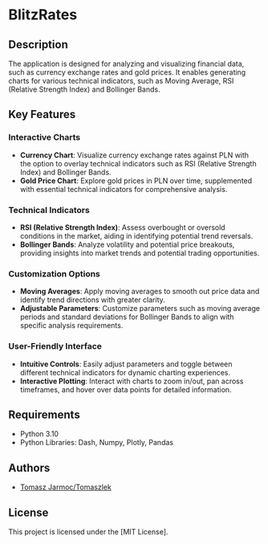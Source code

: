 # BlitzRates

## Description 
The application is designed for analyzing and visualizing financial data, such as currency exchange rates and gold prices. It enables generating charts for various technical indicators, such as Moving Average, RSI (Relative Strength Index) and Bollinger Bands.

## Key Features

### Interactive Charts
- **Currency Chart**: Visualize currency exchange rates against PLN with the option to overlay technical indicators such as RSI (Relative Strength Index) and Bollinger Bands.
- **Gold Price Chart**: Explore gold prices in PLN over time, supplemented with essential technical indicators for comprehensive analysis.

### Technical Indicators
- **RSI (Relative Strength Index)**: Assess overbought or oversold conditions in the market, aiding in identifying potential trend reversals.
- **Bollinger Bands**: Analyze volatility and potential price breakouts, providing insights into market trends and potential trading opportunities.

### Customization Options
- **Moving Averages**: Apply moving averages to smooth out price data and identify trend directions with greater clarity.
- **Adjustable Parameters**: Customize parameters such as moving average periods and standard deviations for Bollinger Bands to align with specific analysis requirements.

### User-Friendly Interface
- **Intuitive Controls**: Easily adjust parameters and toggle between different technical indicators for dynamic charting experiences.
- **Interactive Plotting**: Interact with charts to zoom in/out, pan across timeframes, and hover over data points for detailed information.

## Requirements

- Python 3.10
- Python Libraries: Dash, Numpy, Plotly, Pandas

## Authors

- [Tomasz Jarmoc/Tomaszlek](https://github.com/Tomaszlek)

## License

This project is licensed under the [MIT License].
